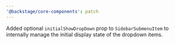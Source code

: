 ```yaml
---
'@backstage/core-components': patch
---
```


Added optional `initialShowDropDown` prop to `SidebarSubmenuItem` to internally manage the initial display state of the dropdown items.

